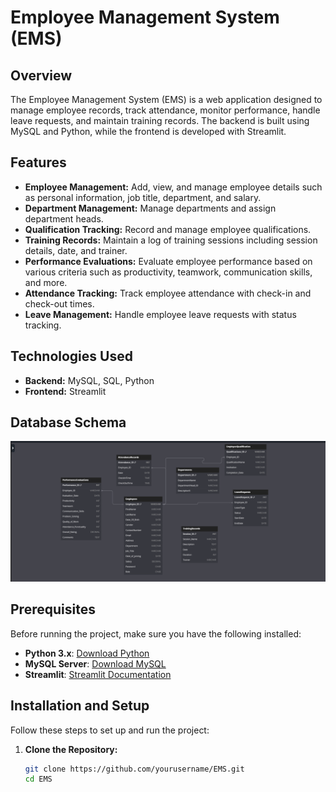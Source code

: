 # Employee Management System (EMS)

## Overview
The Employee Management System (EMS) is a web application designed to manage employee records, track attendance, monitor performance, handle leave requests, and maintain training records. The backend is built using MySQL and Python, while the frontend is developed with Streamlit.

## Features
- **Employee Management:** Add, view, and manage employee details such as personal information, job title, department, and salary.
- **Department Management:** Manage departments and assign department heads.
- **Qualification Tracking:** Record and manage employee qualifications.
- **Training Records:** Maintain a log of training sessions including session details, date, and trainer.
- **Performance Evaluations:** Evaluate employee performance based on various criteria such as productivity, teamwork, communication skills, and more.
- **Attendance Tracking:** Track employee attendance with check-in and check-out times.
- **Leave Management:** Handle employee leave requests with status tracking.

## Technologies Used
- **Backend:** MySQL, SQL, Python
- **Frontend:** Streamlit

## Database Schema
<img src="schema.png">

## Prerequisites

Before running the project, make sure you have the following installed:

- **Python 3.x**: [Download Python](https://www.python.org/downloads/)
- **MySQL Server**: [Download MySQL](https://dev.mysql.com/downloads/mysql/)
- **Streamlit**: [Streamlit Documentation](https://docs.streamlit.io)

## Installation and Setup

Follow these steps to set up and run the project:

1. **Clone the Repository:**

   ```bash
   git clone https://github.com/yourusername/EMS.git
   cd EMS
